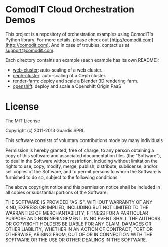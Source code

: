 # ComodIT Cloud Orchestration Demos

This project is a repository of orchestration examples using ComodIT's
Python library. For more details, please check out [http://comodit.com](http://comodit.com).
And in case of troubles, contact us at support@comodit.com.

Each directory contains an example (each example has its own
README):

- [web-cluster](https://github.com/comodit/demos/tree/master/web-cluster): auto-scaling of a web cluster.
- [ceph-cluster](https://github.com/comodit/demos/tree/master/ceph-cluster): auto-scaling of a Ceph cluster.
- [render-farm](https://github.com/comodit/demos/tree/master/render-farm): deploy and scale a Blender 3D rendering farm.
- [openshift](https://github.com/comodit/demos/tree/master/openshift): deploy and scale a Openshift Origin PaaS

# License

The MIT License

Copyright (c) 2011-2013 Guardis SPRL

This software consists of voluntary contributions mode by many individuals

Permission is hereby granted, free of charge, to any person obtaining a copy of
this software and associated documentation files (the "Software"), to deal in
the Software without restriction, including without limitation the rights to use,
copy, modify, merge, publish, distribute, sublicense, and/or sell copies of the
Software, and to permit persons to whom the Software is furnished to do so,
subject to the following conditions:

The above copyright notice and this permission notice shall be included in all
copies or substantial portions of the Software.

THE SOFTWARE IS PROVIDED "AS IS", WITHOUT WARRANTY OF ANY KIND, EXPRESS OR
IMPLIED, INCLUDING BUT NOT LIMITED TO THE WARRANTIES OF MERCHANTABILITY, FITNESS
FOR A PARTICULAR PURPOSE AND NONINFRINGEMENT. IN NO EVENT SHALL THE AUTHORS OR
COPYRIGHT HOLDERS BE LIABLE FOR ANY CLAIM, DAMAGES OR OTHER LIABILITY, WHETHER
IN AN ACTION OF CONTRACT, TORT OR OTHERWISE, ARISING FROM, OUT OF OR IN
CONNECTION WITH THE SOFTWARE OR THE USE OR OTHER DEALINGS IN THE SOFTWARE.
